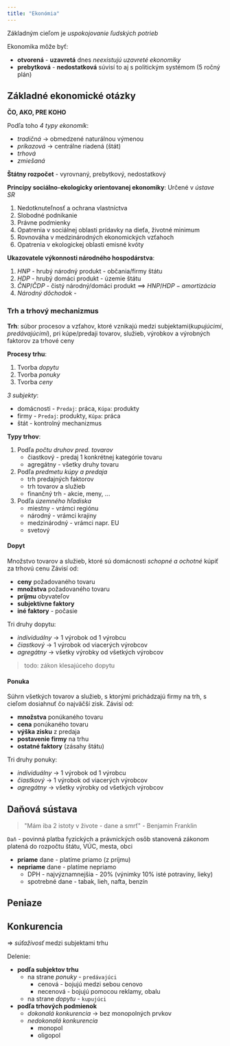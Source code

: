 ```yaml
---
title: "Ekonómia"
---
```


Základným cieľom je *uspokojovanie ľudských potrieb*

Ekonomika môže byť:
- **otvorená** - **uzavretá**
	dnes *neexistujú uzavreté ekonomiky*
- **prebytková** - **nedostatková**
	súvisí to aj s politickým systémom (5 ročný plán)

## Základné ekonomické otázky
**ČO, AKO, PRE KOHO**

Podľa toho *4 typy ekonomík*:
- *tradičná* -> obmedzené naturálnou výmenou
- *príkazová* -> centrálne riadená (štát)
- *trhová*
- *zmiešaná*

**Štátny rozpočet** - vyrovnaný, prebytkový, nedostatkový

**Princípy sociálno-ekologicky orientovanej ekonomiky**:
Určené v *ústave SR*
1. Nedotknuteľnosť a ochrana vlastníctva
2. Slobodné podnikanie
3. Právne podmienky
4. Opatrenia v sociálnej oblasti
	prídavky na dieťa, životné minimum
5. Rovnováha v medzinárodných ekonomických vzťahoch
6. Opatrenia v ekologickej oblasti
	emisné kvóty

**Ukazovatele výkonnosti národného hospodárstva**:
1. *HNP* - hrubý národný produkt - občania/firmy štátu
2. *HDP* - hrubý domáci produkt - územie štátu
3. *ČNP*/*ČDP* - čistý národný/domáci produkt ==> $HNP/HDP - amortizácia$
4. *Národný dôchodok* - 

### Trh a trhový mechanizmus
**Trh**: súbor procesov a vzťahov, ktoré vznikajú medzi subjektami(*kupujúcimi*, *predávajúcimi*), pri kúpe/predaji tovarov, služieb, výrobkov a výrobných faktorov za trhové ceny

**Procesy trhu**:
1. Tvorba *dopytu*
2. Tvorba *ponuky*
3. Tvorba *ceny*

*3 subjekty*: 
- domácnosti - `Predaj`: práca, `Kúpa`: produkty
- firmy - `Predaj`: produkty, `Kúpa`: práca
- štát - kontrolný mechanizmus

**Typy trhov**:
1. Podľa *počtu druhov pred. tovarov*
	- čiastkový - predaj 1 konkrétnej kategórie tovaru
	- agregátny - všetky druhy tovaru
2. Podľa *predmetu kúpy a predaja*
	- trh predajných faktorov
	- trh tovarov a služieb
	- finančný trh - akcie, meny, ...
3. Podľa *územného hľadiska*
	- miestny - vrámci regiónu
	- národný - vrámci krajiny
	- medzinárodný - vrámci napr. EU
	- svetový

#### Dopyt
Množstvo tovarov a služieb, ktoré sú domácnosti *schopné a ochotné* kúpiť za trhovú cenu
Závisí od:
- **ceny** požadovaného tovaru
- **množstva** požadovaného tovaru
- **príjmu** obyvateľov
- **subjektívne faktory**
- **iné faktory** - počasie

Tri druhy dopytu:
- *individuálny* -> 1 výrobok od 1 výrobcu
- *čiastkový* -> 1 výrobok od viacerých výrobcov
- *agregátny* -> všetky výrobky od všetkých výrobcov

> todo: zákon klesajúceho dopytu

#### Ponuka
Súhrn všetkých tovarov a služieb, s ktorými prichádzajú firmy na trh, s cieľom dosiahnuť čo najväčší zisk.
Závisí od:
- **množstva** ponúkaného tovaru
- **cena** ponúkaného tovaru
- **výška zisku** z predaja
- **postavenie firmy** na trhu
- **ostatné faktory** (zásahy štátu)

Tri druhy ponuky:
- *individuálny* -> 1 výrobok od 1 výrobcu
- *čiastkový* -> 1 výrobok od viacerých výrobcov
- *agregátny* -> všetky výrobky od všetkých výrobcov


## Daňová sústava
> "Mám iba 2 istoty v živote - dane a smrť" - Benjamin Franklin

`Daň` - povinná platba fyzických a právnických osôb stanovená zákonom platená do rozpočtu štátu, VÚC, mesta, obci

- **priame** dane - platíme priamo (z príjmu)
- **nepriame** dane - platíme nepriamo
	- DPH - najvýznamnejšia - 20% (výnimky 10% isté potraviny, lieky)
	- spotrebné dane - tabak, lieh, nafta, benzín

## Peniaze

## Konkurencia

=> *súťaživosť* medzi subjektami trhu

Delenie:
- **podľa subjektov trhu**
	- na strane *ponuky* - `predávajúci`
		- cenová - bojujú medzi sebou cenovo
		- necenová - bojujú pomocou reklamy, obalu
	- na strane *dopytu* - `kupujúci`
- **podľa trhových podmienok**
	- *dokonalá konkurencia* -> bez monopolných prvkov
	- *nedokonalá konkurencia*
		- monopol
		- oligopol